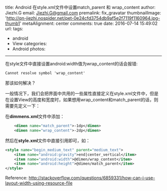 title: Android 在style.xml文件中设置match_parent 和 wrap_content
author: Jiezhi.G
email: Jiezhi.G@gmail.com
premalink: fix_gravatar
thumbnailImage: 'http://qn-jiezhi.nospider.net/pet-0e24cfd3754db9af5e2f7119f1160964.jpg-thumb1'
metaAlignment: center
comments: true
date: 2016-07-14 15:49:02
url:
tags:
- android
- View
categories:
- Android
photos:

---

在style文件中直接设置android:width值为wrap_content的话会报错:

	Cannot resolve symbol 'wrap_content'

那该如何解决？

<!--more-->

一般情况下，我们会把界面中共用的一些属性直接定义在style.xml文件中，但是在设置View的高度和宽度时，如果想用wrap_content和match_parent的话，则需要先定义一下：

在**dimmens.xml**文件中添加：

```xml
    <dimen name="match_parent">-1dp</dimen>
    <dimen name="wrap_content">-2dp</dimen>
```
然后在**style.xml**文件中直接引用即可，如：

```xml
<style name="begin_medium_text" parent="medium_text">
    <item name="android:gravity">end|center_vertical</item>
    <item name="android:width">@dimen/wrap_content</item>
    <item name="android:height">@dimen/match_parent</item>
</style>
```

Reference: http://stackoverflow.com/questions/6859331/how-can-i-use-layout-width-using-resource-file
